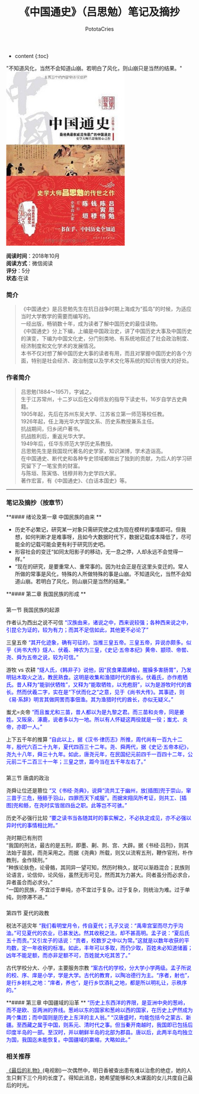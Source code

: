 ﻿---
layout: post
title:  "《中国通史》（吕思勉）笔记及摘抄"
categories: Reading
tags: 历史
author: PototaCries
---

* content
{:toc}

"不知道风化，当然不会知道山崩。若明白了风化，则山崩只是当然的结果。"   
![](https://github.com/potato628/potato628.github.io/raw/master/images/20181019.jpg)



**阅读时间**：2018年10月<br />**阅读方式**：微信阅读<br />**评分**：5分<br />**状态**:在读

### 简介
> 《中国通史》是吕思勉先生在抗日战争时期上海成为“孤岛”的时候，为适应当时大学教学的需要而编写的。<br />
一经出版，畅销数十年，成为读者了解中国历史的最佳读物。<br />
《中国通史》分上下编，上编是中国政治史，讲了中国历史大事及中国历史的演变，下编为中国文化史，分门别类地、有系统地叙述了社会政治制度、经济制度和文化学术的发展情况。<br />
本书不仅对想了解中国历史大事的读者有用，而且对掌握中国历史的各个方面，特别是社会经济、政治制度以及学术文化等系统的知识有很大的好处。<br />

### 作者简介

> 吕思勉(1884～1957)，字诚之。<br />
生于江苏常州，十二岁以后在父母师友的指导下读史书，16岁自学古史典籍。<br />
1905年起，先后在苏州东吴大学、江苏省立第一师范等校任教。<br />
1926年起，任上海光华大学国文系、历史系教授兼系主任。<br />
抗战期间，归乡闭户著书。<br />
抗战胜利后，重返光华大学。<br />
1949年后，任华东师范大学历史系教授。<br />
吕思勉先生是我国现代著名的史学家，知识渊博，学术造诣高。<br />
在中国通史、断代史和各种专史领域都做出了独到的贡献，为后人的学习研究留下了一笔宝贵的财富。<br />
与陈垣、陈寅恪、钱穆并称为史学四大家。<br />
著作宏富，有《中国通史》、《白话本国史》等。
------------


### 笔记及摘抄（按章节）

**#### 
绪论及第一章 中国民族的由来
**
- 历史不必繁记，研究某一对象只需研究使之成为现在模样的事情即可。但我想，如何判断才是难事呀，且如今大数据时代下，数据记载成本降低了，尽可能全的记载可能会更有利于研究历史吧。
- 形容社会的变迁“如同太阳影子的移动，无一息之停，人却永远不会觉得一样。”
- “现在的研究，是要重常人、重常事的。因为社会正是在这里头变迁的。常人所做的常事是风化，特殊的人所做特殊的事是山崩。不知道风化，当然不会知道山崩。若明白了风化，则山崩只是当然的结果。”

**#### 
第二章 我国民族的形成
**

##### 
第一节 我国民族的起源

作者认为西出之说不可信
<font color="blue"> 
“汉族由来，诸说之中，西来说较强；各种西来说之中，引昆仑为证的，较为有力；而其不足信如此，其他更不必论了”
</font>
<br />


三皇五帝
<font color="blue"> 
“其开化迹象，确有可征的，当推三皇五帝。三皇五帝，异说亦颇多。似乎《尚书大传》燧人、伏羲、神农为三皇，《史记·五帝本纪》黄帝、颛顼、帝喾、尧、舜为五帝之说，较为可信。”
</font>
<br />


游牧 vs 农耕
<font color="blue"> 
“燧人氏，《韩非子》说他，因“民食果蓏蜯蛤，腥臊多害肠胃”，乃发明钻木取火之法，教民熟食。这明是收集和渔猎时代的酋长。伏羲氏，亦作庖牺氏。昔人释为“能驯伏牺牲”，又释为“能取牺牲，以充庖厨”，以为是游牧时代的酋长。然而伏羲二字，实在是“下伏而化之”之意，见于《尚书大传》。其事迹，则《易·系辞》明言其做网罟而事佃渔。其为渔猎时代的酋长，亦似无疑义。”
</font>
<br />


蚩尤=炎帝
<font color="blue"> 
“而且蚩尤和三苗，昔人都以为是九黎之君。而三苗和炎帝，同是姜姓。又阪泉、涿鹿，说者多以为一地。所以有人怀疑这两役就是一役；蚩尤、炎帝，亦即一人。”
</font>
<br />


上下五千年的推算
<font color="blue"> 
“自此以上，据《汉书·律历志》所推，周代尚有一百九十二年，殷代六百二十九年，夏代四百三十二年。尧、舜两代，据《史记·五帝本纪》，尧九十八年，舜三十九年。如此，唐尧元年，在民国纪元前四千一百四十二年，公元前二千二百三十一年；三皇之世，距今当在五千年左右了。”
</font>
<br />

##### 
第三节 唐虞的政治


尧舜让位还是篡位
<font color="blue"> 
“又《书经·尧典》，说舜“流共工于幽州，放[插图]兜于崇山，窜三苗于三危，殛鲧于羽山，四罪而天下咸服”。而据宋翔凤所考证，则共工、[插图]兜和鲧，在尧时实皆居四岳之职。此等岂不可骇。”
</font>
<br />


历史不必强行比较
<font color="blue"> 
“要之读书当各随其时的事实解之，不必执定成见，亦不必强以异时代的事情相比附。”
</font>
<br />


尧时期已有刑罚
</font>
<br />
“我国的刑法，最古的是五刑，即墨、劓、剕、宫、大辟。据《书经·吕刑》，则其法始于苗民，而尧采用之。而据《尧典》所载，则又以流宥五刑，鞭作官刑，朴作教刑，金作赎刑。”
<br />
“种族论肤色，论骨骼，其同异一望可知，然历时稍久，就可以渐趋混合；民族则论语言，论信仰，论风俗，虽然无形可见，然而其为力甚大。同者虽分而必求合，异者虽合而必求分。”
<br />
“一国的民族，不宜过于单纯，亦不宜过于复杂。过于复杂，则统治为难。过于单纯，则停滞不进。”
<br />

##### 
第四节 夏代的政教

税法不适灾年
<font color="blue">
“我们看明堂月令，传自夏代；孔子又说：“禹卑宫室而尽力乎沟洫。”可见夏代的农业，已甚发达。然其收税之法，却不甚高明。孟子说：“夏后氏五十而贡。”又引龙子的话说：“贡者，校数岁之中以为常。”这就是以数年收获的平均数，定一年收税的标准。如此，丰年可以多取，而仍少取，百姓未必知道储蓄；凶年不能足额，而亦非足额不可，百姓就大吃其苦了。”
</font>
<br />

古代学校分大、小学，主要服务宗教
<font color="blue">
“案古代的学校，分大学小学两级。孟子所说的校、序、庠是小学，学是大学。古代的教育，以陶冶德行为主。“序者，射也”，是行乡射礼之地：“庠者，养也”，是行乡饮酒礼之地，都是所以明礼让，示秩序的。”
</font>
<br />

**#### 
第三章 中国疆域的沿革
**
<font color="blue">
“历史上东西洋的界限，是亚洲中央的葱岭，而不是欧、亚两洲的界线。葱岭以东的国家和葱岭以西的国家，在历史上俨然成为两个集团；而中国则是历史上东洋的主人翁。”
“汉唐盛时，均能包括今之蒙古、新疆。至西藏之属于中国，则系元、清时代之事。但当秦开南越时，我国即已包括后印度半岛的一部。至汉时，并以朝鲜半岛的北部为郡县。唐以后，此两半岛均独立为国，我国迄未能恢复。中国疆域的赢缩，大略如此。”
</font>
<br />



### 相关推荐
[《最后的礼物》](https://movie.douban.com/subject/3111390/ "《最后的礼物》")(电视剧)一次偶然中，明日香被查出患有难以治愈的绝症，她的人生只剩下三个月的长度了。得知此消息，她希望能够和久未谋面的女儿共度自己最后的时光。
